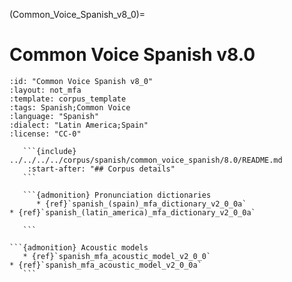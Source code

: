 
(Common_Voice_Spanish_v8_0)=
# Common Voice Spanish v8.0

``````{corpus} Common Voice Spanish v8.0
:id: "Common Voice Spanish v8_0"
:layout: not_mfa
:template: corpus_template
:tags: Spanish;Common Voice
:language: "Spanish"
:dialect: "Latin America;Spain"
:license: "CC-0"

   ```{include} ../../../../corpus/spanish/common_voice_spanish/8.0/README.md
    :start-after: "## Corpus details"
   ```

   ```{admonition} Pronunciation dictionaries
      * {ref}`spanish_(spain)_mfa_dictionary_v2_0_0a`
* {ref}`spanish_(latin_america)_mfa_dictionary_v2_0_0a`

   ```

```{admonition} Acoustic models
   * {ref}`spanish_mfa_acoustic_model_v2_0_0`
* {ref}`spanish_mfa_acoustic_model_v2_0_0a`
   ```
``````
